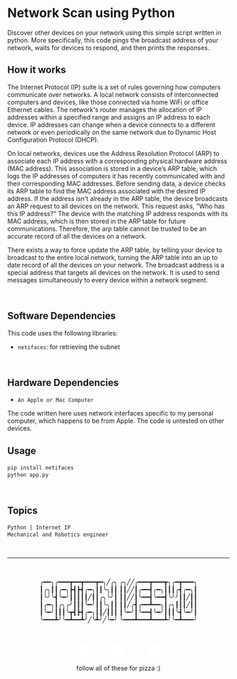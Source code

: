 
# Network Scan using Python

Discover other devices on your network using this simple script written in python. More specifically, this code pings the broadcast address of your network, waits for devices to respond, and then prints the responses. 

## How it works
  The Internet Protocol (IP) suite is a set of rules governing how computers communicate over networks. A local network consists of interconnected computers and devices, like those connected via home WiFi or office Ethernet cables. The network's router manages the allocation of IP addresses within a specified range and assigns an IP address to each device. IP addresses can change when a device connects to a different network or even periodically on the same network due to Dynamic Host Configuration Protocol (DHCP).

On local networks, devices use the Address Resolution Protocol (ARP) to associate each IP address with a corresponding physical hardware address (MAC address). This association is stored in a device’s ARP table, which logs the IP addresses of computers it has recently communicated with and their corresponding MAC addresses. Before sending data, a device checks its ARP table to find the MAC address associated with the desired IP address. If the address isn't already in the ARP table, the device broadcasts an ARP request to all devices on the network. This request asks, "Who has this IP address?" The device with the matching IP address responds with its MAC address, which is then stored in the ARP table for future communications. Therefore, the arp table cannot be trusted to be an accurate record of all the devices on a network.

There exists a way to force update the ARP table, by telling your device to broadcast to the entire local network, turning the ARP table into an up to date record of all the devices on your network. The broadcast address is a special address that targets all devices on the network. It is used to send messages simultaneously to every device within a network segment.

&nbsp;

## Software Dependencies

This code uses the following libraries:
- `netifaces`: for retrieving the subnet

&nbsp;

## Hardware Dependencies
- `An Apple or Mac Computer`

The code written here uses network interfaces specific to my personal computer, which happens to be from Apple. The code is untested on other devices.

## Usage
```
pip install netifaces
python app.py
```

&nbsp;

## Topics 
```
Python | Internet IP 
Mechanical and Robotics engineer
```
&nbsp;

<hr>

&nbsp;

<div align="center">



╭━━╮╭━━━┳━━┳━━━┳━╮╱╭╮        ╭╮╱╱╭━━━┳━━━┳╮╭━┳━━━╮
┃╭╮┃┃╭━╮┣┫┣┫╭━╮┃┃╰╮┃┃        ┃┃╱╱┃╭━━┫╭━╮┃┃┃╭┫╭━╮┃
┃╰╯╰┫╰━╯┃┃┃┃┃╱┃┃╭╮╰╯┃        ┃┃╱╱┃╰━━┫╰━━┫╰╯╯┃┃╱┃┃
┃╭━╮┃╭╮╭╯┃┃┃╰━╯┃┃╰╮┃┃        ┃┃╱╭┫╭━━┻━━╮┃╭╮┃┃┃╱┃┃
┃╰━╯┃┃┃╰┳┫┣┫╭━╮┃┃╱┃┃┃        ┃╰━╯┃╰━━┫╰━╯┃┃┃╰┫╰━╯┃
╰━━━┻╯╰━┻━━┻╯╱╰┻╯╱╰━╯        ╰━━━┻━━━┻━━━┻╯╰━┻━━━╯
  


&nbsp;


<a href="https://twitter.com/BrianJosephLeko"><img src="https://raw.githubusercontent.com/BrianLesko/BrianLesko/f7be693250033b9d28c2224c9c1042bb6859bfe9/.socials/svg-white/x-logo-white.svg" width="30" alt="X Logo"></a> &nbsp; &nbsp; &nbsp; &nbsp; &nbsp; &nbsp; <a href="https://github.com/BrianLesko"><img src="https://raw.githubusercontent.com/BrianLesko/BrianLesko/f7be693250033b9d28c2224c9c1042bb6859bfe9/.socials/svg-white/github-mark-white.svg" width="30" alt="GitHub"></a> &nbsp; &nbsp; &nbsp; &nbsp; &nbsp; &nbsp; <a href="https://www.linkedin.com/in/brianlesko/"><img src="https://raw.githubusercontent.com/BrianLesko/BrianLesko/f7be693250033b9d28c2224c9c1042bb6859bfe9/.socials/svg-white/linkedin-icon-white.svg" width="30" alt="LinkedIn"></a>

follow all of these for pizza :)

</div>


&nbsp;


